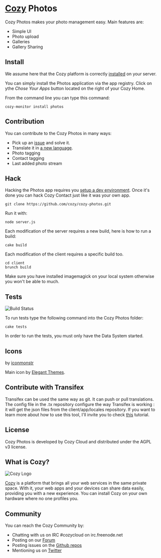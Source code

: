# [Cozy](https://cozy.io) Photos

Cozy Photos makes your photo management easy. Main features are:

* Simple UI
* Photo upload
* Galleries
* Gallery Sharing

## Install

We assume here that the Cozy platform is correctly [installed](https://docs.cozy.io/en/host/install)
 on your server.

You can simply install the Photos application via the app registry. Click on ythe *Chose Your Apps* button located on the right of your Cozy Home.

From the command line you can type this command:

    cozy-monitor install photos


## Contribution

You can contribute to the Cozy Photos in many ways:

* Pick up an [issue](https://github.com/cozy/cozy-photos/issues?state=open) and solve it.
* Translate it in [a new language](https://github.com/cozy/cozy-photos/tree/master/client/app/locales).
* Photo tagging
* Contact tagging
* Last added photo stream


## Hack

Hacking the Photos app requires you [setup a dev environment](https://docs.cozy.io/en/hack/getting-started/). Once it's done you can hack Cozy Contact just like it was your own app.

    git clone https://github.com/cozy/cozy-photos.git

Run it with:

    node server.js

Each modification of the server requires a new build, here is how to run a
build:

    cake build

Each modification of the client requires a specific build too.

    cd client
    brunch build

Make sure you have installed imagemagick on your local system otherwise you won't be able to much.

## Tests

![Build Status](https://travis-ci.org/cozy/cozy-photos.png?branch=master)

To run tests type the following command into the Cozy Photos folder:

    cake tests

In order to run the tests, you must only have the Data System started.

## Icons

by [iconmonstr](http://iconmonstr.com/)

Main icon by [Elegant Themes](http://www.elegantthemes.com/blog/freebie-of-the-week/beautiful-flat-icons-for-free).

## Contribute with Transifex

Transifex can be used the same way as git. It can push or pull translations. The config file in the .tx repository configure the way Transifex is working : it will get the json files from the client/app/locales repository.
If you want to learn more about how to use this tool, I'll invite you to check [this](http://docs.transifex.com/introduction/) tutorial.

## License

Cozy Photos is developed by Cozy Cloud and distributed under the AGPL v3 license.

## What is Cozy?

![Cozy Logo](https://raw.github.com/cozy/cozy-setup/gh-pages/assets/images/happycloud.png)

[Cozy](https://cozy.io) is a platform that brings all your web services in the
same private space.  With it, your web apps and your devices can share data
easily, providing you
with a new experience. You can install Cozy on your own hardware where no one
profiles you.

## Community

You can reach the Cozy Community by:

* Chatting with us on IRC #cozycloud on irc.freenode.net
* Posting on our [Forum](https://forum.cozy.io/)
* Posting issues on the [Github repos](https://github.com/cozy/)
* Mentioning us on [Twitter](https://twitter.com/mycozycloud)
